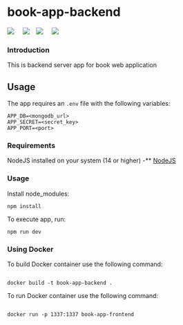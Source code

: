 # book-app-backend

<img src="https://img.icons8.com/fluency/50/000000/node-js.png"/></span>
&nbsp;&nbsp;&nbsp;
<img src="https://img.icons8.com/color/48/000000/javascript--v1.png"
/>&nbsp;&nbsp;&nbsp;
<img src="https://img.icons8.com/color/50/000000/mongodb.png"/></span>
&nbsp;&nbsp;&nbsp;
<img src="https://img.icons8.com/fluency/48/000000/docker.png"/></span>
&nbsp;&nbsp;&nbsp;

### Introduction

This is backend server app for book web application

## Usage

The app requires an `.env` file with the following variables:

```
APP_DB=<mongodb_url>
APP_SECRET=<secret_key>
APP_PORT=<port>
```

### Requirements

NodeJS installed on your system (14 or higher) -\*\* [NodeJS](https://nodejs.org)

### Usage

Install node_modules:

```
npm install
```

To execute app, run:

```
npm run dev

```

### Using Docker

To build Docker container use the following command:

```

docker build -t book-app-backend .

```

To run Docker container use the following command:

```

docker run -p 1337:1337 book-app-frontend

```
